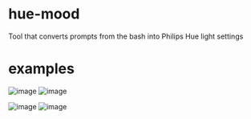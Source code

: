 # hue-mood
Tool that converts prompts from the bash into Philips Hue light settings
# examples
![image](https://github.com/GBurgardt/hue-mood/assets/22543478/394b6146-012a-4956-8eb4-9cc66f891208)
![image](https://github.com/GBurgardt/hue-mood/assets/22543478/8e684d92-e2d5-4b7b-a2ab-95f31b19608c)

![image](https://github.com/GBurgardt/hue-mood/assets/22543478/f2e1e2e6-447a-4397-95ed-f811f1330429)
![image](https://github.com/GBurgardt/hue-mood/assets/22543478/29c6629f-ce8f-48d6-8e7d-eb813925dff5)



